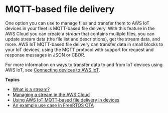 # MQTT\-based file delivery<a name="mqtt-based-file-delivery"></a>

One option you can use to manage files and transfer them to AWS IoT devices in your fleet is MQTT\-based file delivery\. With this feature in the AWS Cloud you can create a *stream* that contains multiple files, you can update stream data \(the file list and descriptions\), get the stream data, and more\. AWS IoT MQTT\-based file delivery can transfer data in small blocks to your IoT devices, using the MQTT protocol with support for request and response messages in JSON or CBOR\.

For more information on ways to transfer data to and from IoT devices using AWS IoT, see [Connecting devices to AWS IoT](iot-connect-devices.md)\.

**Topics**
+ [What is a stream?](mqtt-based-file-delivery-what-is.md)
+ [Managing a stream in the AWS Cloud](mqtt-based-file-delivery-managing.md)
+ [Using AWS IoT MQTT\-based file delivery in devices](mqtt-based-file-delivery-in-devices.md)
+ [An example use case in FreeRTOS OTA](mqtt-based-file-delivery-example.md)